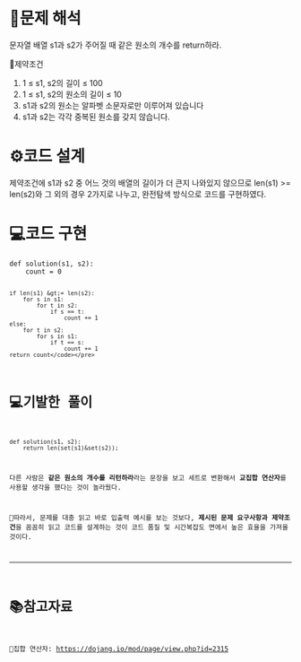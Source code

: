 <h1 id="📜문제-해석">📜문제 해석</h1>
<p>문자열 배열 s1과 s2가 주어질 때 같은 원소의 개수를 return하라.</p>
<p>🚧제약조건</p>
<ol>
<li>1 ≤ s1, s2의 길이 ≤ 100</li>
<li>1 ≤ s1, s2의 원소의 길이 ≤ 10</li>
<li>s1과 s2의 원소는 알파벳 소문자로만 이루어져 있습니다</li>
<li>s1과 s2는 각각 중복된 원소를 갖지 않습니다.</li>
</ol>
<h1 id="⚙️코드-설계">⚙️코드 설계</h1>
<p>제약조건에 s1과 s2 중 어느 것의 배열의 길이가 더 큰지 나와있지 않으므로 len(s1) &gt;= len(s2)와 그 외의 경우 2가지로 나누고, 완전탐색 방식으로 코드를 구현하였다.</p>
<h1 id="💻코드-구현">💻코드 구현</h1>
<pre><code class="language-python">def solution(s1, s2):
    count = 0

    if len(s1) &gt;= len(s2):
        for s in s1:
            for t in s2:
                if s == t:
                    count += 1
    else:
        for t in s2:
            for s in s1:
                if t == s:
                    count += 1
    return count</code></pre>
<h1 id="💻기발한-풀이">💻기발한 풀이</h1>
<pre><code class="language-python">def solution(s1, s2):
    return len(set(s1)&amp;set(s2));</code></pre>
<p>다른 사람은 <strong>같은 원소의 개수를 리턴하라</strong>라는 문장을 보고 세트로 변환해서 <strong>교집합 연산자</strong>를 사용할 생각을 했다는 것이 놀라웠다.</p>
<p>📝따라서, 문제를 대충 읽고 바로 입출력 예시를 보는 것보다, <strong>제시된 문제 요구사항과 제약조건</strong>을 꼼꼼히 읽고 코드를 설계하는 것이 코드 품질 및 시간복잡도 면에서 높은 효율을 가져올 것이다.</p>
<hr />
<h1 id="📚참고자료">📚참고자료</h1>
<p>🔗집합 연산자: <a href="https://dojang.io/mod/page/view.php?id=2315">https://dojang.io/mod/page/view.php?id=2315</a></p>